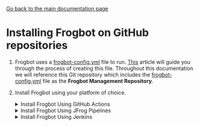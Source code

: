 [Go back to the main documentation page](../README.md)

# Installing Frogbot on GitHub repositories

1. Frogbot uses a [frogbot-config.yml](templates/.frogbot/frogbot-config.yml) file to run. [This](frogbot-config.md) article will guide you through the process of creating this file. Throughout this documentation we will reference this Git repository which includes the [frogbot-config.yml](templates/.frogbot/frogbot-config.yml) file as the **Frogbot Management Repository**.

2. Install Frogbot using your platform of choice.

   <details>
      <summary>Install Frogbot Using GitHub Actions</summary>

   2.1. Make sure you have the connection details of your JFrog environment.

   2.2. Go to your **Frogbot Management Repository** settings page and save the JFrog connection details as repository secrets with the following names - **JF_URL**, **JF_USER**, and **JF_PASSWORD**

   > **_NOTE:_** You can also use **JF_XRAY_URL** and **JF_ARTIFACTORY_URL** instead of **JF_URL**, and **JF_ACCESS_TOKEN**
   > instead of **JF_USER** and **JF_PASSWORD**

   ![](../images/github-repository-secrets.png)

   2.3. Check the Allow GitHub Actions to create and approve pull requests check box.

   ![](../images/github-pr-permissions.png)

   2.4. Create a new [GitHub environment](https://docs.github.com/en/actions/deployment/targeting-different-environments/using-environments-for-deployment#creating-an-environment)
   called **frogbot** and add people or public teams as reviewers. The chosen reviewers can trigger Frogbot scans on pull requests.

   ![](../images/github-environment.png)

   2.5. Use our [GitHub Actions templates](templates/github-actions/README.md#frogbot-gitHub-actions-templates) to add Frogbot workflows to your project.

   2.6. Push the workflow files to the **.github/workflows** directory in the root of your **Frogbot Management Repository**.
   </details>

   <details>
      <summary>Install Frogbot Using JFrog Pipelines</summary>

   2.1. Make sure you have the connection details of your JFrog environment.

   2.2. Save the JFrog connection details as a [JFrog Platform Access Token Integration](https://www.jfrog.com/confluence/display/JFROG/JFrog+Platform+Access+Token+Integration)
   named **jfrogPlatform**.

   2.3. Save your GitHub access token as a [Generic Integration](https://www.jfrog.com/confluence/display/JFROG/Generic+Integration) named **github** with the token as the key and the GitHub access token as the value.

   2.4. Set the `.jfrog-pipelines` directory in the root of your **Frogbot Management Repository**.

   2.5. Create a Pipelines job with the below `pipelines.yml` template.
   <details>
       <summary>Template</summary>

      ```yml
      resources:
        - name: cron_trigger
          type: CronTrigger
          configuration:
            interval: '*/5 * * * *'     # Every 5 minutes
      pipelines:
        - name: Frogbot
          steps:
            - name: Frogbot_Scan
              type: Bash # For Windows runner: PowerShell
              configuration:
                integrations:
                  - name: jfrogPlatform
                  - name: github
                inputResources:
                  - name: cron_trigger
                # Set the relevant language based on your project, read more: https://www.jfrog.com/confluence/display/JFROG/Choosing+your+Runtime+Image#ChoosingyourRuntimeImage-ChoosingLanguageandVersion
                # runtime:
                #   type: image
                #   image:
                #     auto:
                #       language: 
                #       versions: 
                environmentVariables:
                  # [Mandatory]
                  # JFrog platform URL
                  JF_URL: $int_jfrogPlatform_url
   
                  # [Mandatory if JF_USER and JF_PASSWORD are not provided]
                  # JFrog access token with 'read' permissions for Xray
                  JF_ACCESS_TOKEN: $int_jfrogPlatform_accessToken
                  
                  # [Mandatory]
                  # GitHub personal access token with the following permissions:
                  # Read and Write access to code, pull requests, security events, and workflows
                  JF_GIT_TOKEN: $int_github_token
                  
                  JF_GIT_PROVIDER: "github"
                 
                  # [Mandatory]
                  # API endpoint to GitHub Enterprise server
                  JF_GIT_API_ENDPOINT: $int_github_url
                 
                  # [Mandatory]
                  # GitHub organization namespace
                  JF_GIT_OWNER: ""
                  
                  # [Mandatory]
                  # Frogbot Management repository in which the frogbot-config.yml resides
                  JF_GIT_REPO: ""
                 
                  # [Mandatory]
                  # Frogbot Management repository branch in which the frogbot-config.yml resides
                  JF_GIT_BASE_BRANCH: ""
              execution:
                onExecute:
                  - curl -fLg "https://releases.jfrog.io/artifactory/frogbot/v2/[RELEASE]/getFrogbot.sh" | sh
                  - ./frogbot scan-pull-requests
                  - ./frogbot scan-and-fix-repos
                  # For Windows runner:
                  # - iwr https://releases.jfrog.io/artifactory/frogbot/v2/[RELEASE]/frogbot-windows-amd64/frogbot.exe -OutFile .\frogbot.exe
                  # - .\frogbot.exe scan-pull-requests
                  # - .\frogbot.exe scan-and-fix-repos
      ```

      </details>

   3.6. In the **pipelines.yml**, make sure to set values for all the mandatory variables.

   3.7. In the **pipelines.yml**, if you're using a Windows agent, modify the code inside the onExecute sections as described in the template comments.

   **Important**

   - For npm, yarn 2, NuGet or .NET: Make sure to set inside the  [frogbot-config.yml](templates/.frogbot/frogbot-config.yml) file the command to download the project dependencies as the value of the **installCommand** variable. For example, `npm i`  or `nuget restore`
   - Make sure all the build tools used to build the project are installed on the build agent.

   </details>

   <details>
      <summary>Install Frogbot Using Jenkins</summary>

   2.1. Make sure you have the connection details of your JFrog environment.

   2.2. Save the JFrog connection details as Credentials in Jenkins with the following Credential IDs: **JF_URL**,
   **JF_USER** and **JF_PASSWORD** (You can also use **JF_XRAY_URL** and **JF_ARTIFACTORY_URL** instead of **JF_URL**
   and **JF_ACCESS_TOKEN** instead of **JF_USER** and **JF_PASSWORD**).

   2.3. Save your GitHub access token as a Credential in Jenkins with the `FROGBOT_GIT_TOKEN` Credential ID.

   2.4. Create a Jenkinsfile with the below template content under the root of your **Frogbot Management Repository**.
      <details>
         <summary>Template</summary>

   ```groovy
   // Run the job every 5 minutes 
   CRON_SETTINGS = '''*/5 * * * *'''
   pipeline {
       agent any
       triggers {
           cron(CRON_SETTINGS)
       }
       environment {
           // [Mandatory]
           // JFrog platform URL (This functionality requires version 3.29.0 or above of Xray)
           JF_URL = credentials("JF_URL")
   
           // [Mandatory if JF_ACCESS_TOKEN is not provided]
           // JFrog user and password with 'read' permissions for Xray
           JF_USER = credentials("JF_USER")
           JF_PASSWORD = credentials("JF_PASSWORD")
   
           // [Mandatory]
           // GitHub enterprise server access token with the following permissions:
           // Read and Write access to code, pull requests, security events, and workflows
           JF_GIT_TOKEN = credentials("FROGBOT_GIT_TOKEN")
           
           JF_GIT_PROVIDER = "github"
   
           // [Mandatory]
           // GitHub enterprise server organization namespace
           JF_GIT_OWNER = ""
   
           // [Mandatory]
           // API endpoint to GitHub enterprise server
           JF_GIT_API_ENDPOINT = ""
   
           // [OPTIONAL]
           // The repository in which the frogbot-config.yml resides
           JF_GIT_REPO: ""
   
           // [OPTIONAL]
           // The branch in the repository which the frogbot-config.yml resides
           JF_GIT_BASE_BRANCH: ""
           // [Mandatory if JF_USER and JF_PASSWORD are not provided]
           // JFrog access token with 'read' permissions for Xray
           // JF_ACCESS_TOKEN= credentials("JF_ACCESS_TOKEN")
  
       }
       stages {
           stage('Download Frogbot') {
               steps {
                   // For Linux / MacOS runner:
                   sh """ curl -fLg "https://releases.jfrog.io/artifactory/frogbot/v2/[RELEASE]/getFrogbot.sh" | sh"""
                   // For Windows runner:
                   // powershell """iwr https://releases.jfrog.io/artifactory/frogbot/v2/[RELEASE]/frogbot-windows-amd64/frogbot.exe -OutFile .\frogbot.exe"""
               }
           }
           stage('Scan Pull Requests') {
               steps {
                   sh "./frogbot scan-pull-requests"
                   // For Windows runner:
                   // powershell """.\frogbot.exe scan-pull-requests"""
               }
           }
           stage('Scan and Fix Repos') {
                steps {
                    sh "./frogbot scan-and-fix-repos"
                    // For Windows runner:
                    // powershell """.\frogbot.exe scan-and-fix-repos"""
                }    
           }    
       }
   }
   ```
      </details>

   2.5. In the Jenkinsfile, set the values of all the mandatory variables.

   2.6. In the Jenkinsfile, modify the code inside the `Download Frogbot`, `Scan Pull Requests` and `Scan and Fix Repos` according to the Jenkins agent operating system.

   2.7. Create a job in Jenkins pointing to the Jenkinsfile in your **Frogbot Management Repository**.

   **Important**

   - For npm, yarn 2, NuGet or .NET: Set inside the  [frogbot-config.yml](templates/.frogbot/frogbot-config.yml) file the command to download the project dependencies as the value of the **installCommand** variables. For example, `npm i` or `nuget restore`.
   - Make sure that either **JF_USER** and **JF_PASSWORD** or **JF_ACCESS_TOKEN** are set in the Jenkinsfile, but not both.
   - Make sure all the build tools used to build the project are installed on the Jenkins agent.

   </details>

